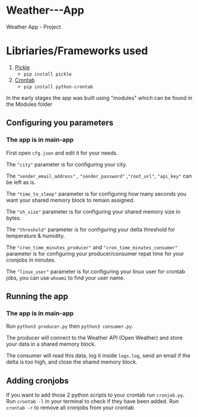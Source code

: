# Weather---App
Weather App - Project

# Libriaries/Frameworks used

1. [Pickle](https://docs.python.org/3/library/pickle.html)
    - `pip install pickle`
2. [Crontab](https://pypi.org/project/python-crontab/)
    - `pip install python-crontab`

In the early stages the app was built using "modules" which can be found in the Modules folder

## Configuring you parameters

### The app is in main-app

First open `cfg.json` and edit it for your needs.

The `"city"` parameter is for configuring your city.

The `"sender_email_address"` , `"sender_password"` ,`"root_url"`, `"api_key"` can be left as is.

The `"time_to_sleep"` parameter is for configuring how many seconds you want your shared memory block to remain assigned.

The `"sh_size"` parameter is for configuring your shared memory size in bytes.

The `"threshold"` parameter is for configuring your delta threshold for temperature & humidity.

The `"cron_time_minutes_producer"` and `"cron_time_minutes_consumer"` parameter is for configuring your producer/consumer repat time for your cronjobs in minutes.

The `"linux_user"` parameter is for configuring your linux user for crontab jobs, you can use `whoami` to find your user name.

## Running the app

### The app is in main-app

Run `python3 producer.py` then `python3 consumer.py`. 

The producer will connect to the Weather API (Open Weather) and store your data in a shared memory block.

The consumer will read this data, log it inside `logs.log`, send an email if the delta is too high, and close the shared memory block.

## Adding cronjobs

If you want to add those 2 python scripts to your crontab run `cronjob.py`.
Run `crontab -l` in your terminal to check if they have been added.
Run `crontab -r` to remove all cronjobs from your crontab